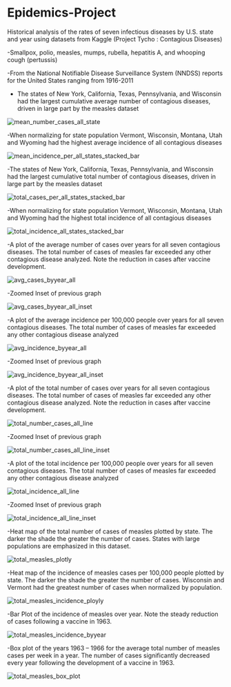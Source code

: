 # Epidemics-Project
Historical analysis of the rates of seven infectious diseases by U.S. state and year using datasets from Kaggle (Project Tycho : Contagious Diseases)

  -Smallpox, polio, measles, mumps, rubella, hepatitis A, and whooping cough (pertussis)
  
  -From the National Notifiable Disease Surveillance System (NNDSS) reports for the United States ranging from 1916-2011
  
  
  - The states of New York, California, Texas, Pennsylvania, and Wisconsin had the largest cumulative average number of contagious diseases, driven in large part by the measles dataset

![mean_number_cases_all_state](https://user-images.githubusercontent.com/48166327/58993286-f156e900-87a1-11e9-89ca-5d8fa11b0754.png)

  -When normalizing for state population Vermont, Wisconsin, Montana, Utah and Wyoming had the highest average incidence of all contagious diseases

![mean_incidence_per_all_states_stacked_bar](https://user-images.githubusercontent.com/48166327/58993293-f3b94300-87a1-11e9-8fad-84d2f392d8fd.png)

  -The states of New York, California, Texas, Pennsylvania, and Wisconsin had the largest cumulative total number of contagious diseases, driven in large part by the measles dataset

![total_cases_per_all_states_stacked_bar](https://user-images.githubusercontent.com/48166327/58993309-06cc1300-87a2-11e9-8345-3f5c9cf17ad5.png)

  -When normalizing for state population Vermont, Wisconsin, Montana, Utah and Wyoming had the highest total incidence of all contagious diseases

![total_incidence_all_states_stacked_bar](https://user-images.githubusercontent.com/48166327/58993310-0a5f9a00-87a2-11e9-8394-c56fb60a9457.png)

  -A plot of the average number of cases over years for all seven contagious diseases.  The total number of cases of measles far exceeded any other contagious disease analyzed. Note the reduction in cases after vaccine development. 

![avg_cases_byyear_all](https://user-images.githubusercontent.com/48166327/58993353-282cff00-87a2-11e9-8367-178f15d2b618.png)

  -Zoomed Inset of previous graph

![avg_cases_byyear_all_inset](https://user-images.githubusercontent.com/48166327/58993362-2b27ef80-87a2-11e9-98e3-e51a35f8c4ca.png)

  -A plot of the average incidence per 100,000 people over years for all seven contagious diseases.  The total number of cases of measles far exceeded any other contagious disease analyzed

![avg_incidence_byyear_all](https://user-images.githubusercontent.com/48166327/58993376-33802a80-87a2-11e9-8abb-aaab6527072d.png)

  -Zoomed Inset of previous graph

![avg_incidence_byyear_all_inset](https://user-images.githubusercontent.com/48166327/58993379-3549ee00-87a2-11e9-85c8-5e0e91d28629.png)

  -A plot of the total number of cases over years for all seven contagious diseases.  The total number of cases of measles far exceeded any other contagious disease analyzed. Note the reduction in cases after vaccine development. 

![total_number_cases_all_line](https://user-images.githubusercontent.com/48166327/58993393-4135b000-87a2-11e9-8fe1-58290d8526de.png)

  -Zoomed Inset of previous graph

![total_number_cases_all_line_inset](https://user-images.githubusercontent.com/48166327/58993401-472b9100-87a2-11e9-8940-ca23c81cde2b.png)

  -A plot of the total incidence per 100,000 people over years for all seven contagious diseases.  The total number of cases of measles far exceeded any other contagious disease analyzed

![total_incidence_all_line](https://user-images.githubusercontent.com/48166327/58993411-4f83cc00-87a2-11e9-9d2d-beaa4c8df778.png)

  -Zoomed Inset of previous graph

![total_incidence_all_line_inset](https://user-images.githubusercontent.com/48166327/58993413-51e62600-87a2-11e9-9f44-a416431468ba.png)

  -Heat map of the total number of cases of measles plotted by state.  The darker the shade the greater the number of cases.  States with large populations are emphasized in this dataset. 

![total_measles_plotly](https://user-images.githubusercontent.com/48166327/58993425-5ca0bb00-87a2-11e9-8ce9-187fe951ce96.png)

  -Heat map of the incidence of measles cases per 100,000 people plotted by state.  The darker the shade the greater the number of cases. Wisconsin and Vermont had the greatest number of cases when normalized by population. 

![total_measles_incidence_ployly](https://user-images.githubusercontent.com/48166327/58993430-5f031500-87a2-11e9-9542-d0e8fa66cd24.png)

  -Bar Plot of the incidence of measles over year.  Note the steady reduction of cases following a vaccine in 1963.

![total_measles_incidence_byyear](https://user-images.githubusercontent.com/48166327/58993419-56aada00-87a2-11e9-8418-7e8147a2361c.png)

  -Box plot of the years 1963 – 1966 for the average total number of measles cases per week in a year.  The number of cases significantly decreased every year following the development of a vaccine in 1963. 

![total_measles_box_plot](https://user-images.githubusercontent.com/48166327/58993440-64f8f600-87a2-11e9-9f13-ea217cf04c72.png)






